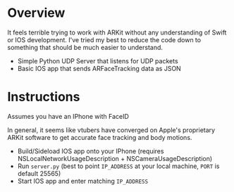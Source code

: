 # Overview

It feels terrible trying to work with ARKit without any
understanding of Swift or IOS development. I've tried my
best to reduce the code down to something that should be
much easier to understand.

- Simple Python UDP Server that listens for UDP packets
- Basic IOS app that sends ARFaceTracking data as JSON

# Instructions

Assumes you have an IPhone with FaceID

In general, it seems like vtubers have converged on
Apple's proprietary ARKit software to get accurate face
tracking and body motions.

- Build/Sideload IOS app onto your IPhone (requires NSLocalNetworkUsageDescription + NSCameraUsageDescription)
- Run `server.py` (best to point `IP_ADDRESS` at your local machine, `PORT` is default 25565)
- Start IOS app and enter matching `IP_ADDRESS`